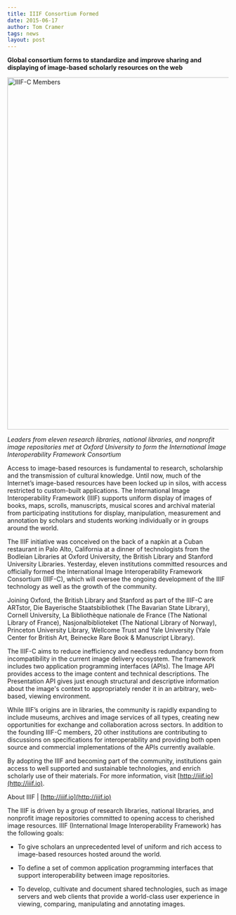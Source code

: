 ```yaml
---
title: IIIF Consortium Formed
date: 2015-06-17
author: Tom Cramer
tags: news
layout: post
---
```


__Global consortium forms to standardize and improve sharing and displaying of image-based scholarly resources on the web__

<img src="/community/news/iiif-c/iiif-c-photo.jpg" width="800" alt="IIIF-C Members"/>

_Leaders from eleven research libraries, national libraries, and nonprofit image repositories met at Oxford University to form the International Image Interoperability Framework Consortium_

 
Access to image-based resources is fundamental to research, scholarship and the transmission of cultural knowledge. Until now, much of the Internet’s image-based resources have been locked up in silos, with access restricted to custom-built applications. The International Image Interoperability Framework (IIIF) supports uniform display of images of books, maps, scrolls, manuscripts, musical scores and archival material from participating institutions for display, manipulation, measurement and annotation by scholars and students working individually or in groups around the world.

 
The IIIF initiative was conceived on the back of a napkin at a Cuban restaurant in Palo Alto, California at a dinner of technologists from the Bodleian Libraries at Oxford University, the British Library and Stanford University Libraries.  Yesterday, eleven institutions committed resources and officially formed the International Image Interoperability Framework Consortium (IIIF-C), which will oversee the ongoing development of the IIIF technology as well as the growth of the community.
 
Joining Oxford, the British Library and Stanford as part of the IIIF-C are ARTstor, Die Bayerische Staatsbibliothek (The Bavarian State Library), Cornell University, La Bibliothèque nationale de France (The National Library of France), Nasjonalbiblioteket (The National Library of Norway), Princeton University Library, Wellcome Trust and Yale University (Yale Center for British Art, Beinecke Rare Book & Manuscript Library).

The IIIF-C aims to reduce inefficiency and needless redundancy born from incompatibility in the current image delivery ecosystem. The framework includes two application programming interfaces (APIs). The Image API provides access to the image content and technical descriptions. The Presentation API gives just enough structural and descriptive information about the image's context to appropriately render it in an arbitrary, web-based, viewing environment.
 
While IIIF’s origins are in libraries, the community is rapidly expanding to include museums, archives and image services of all types, creating new opportunities for exchange and collaboration across sectors. In addition to the founding IIIF-C members, 20 other institutions are contributing to discussions on specifications for interoperability and providing both open source and commercial implementations of the APIs currently available.
 
By adopting the IIIF and becoming part of the community, institutions gain access to well supported and sustainable technologies, and enrich scholarly use of their materials.  For more information, visit [http://iiif.io](http://iiif.io).

 
About IIIF | [http://iiif.io](http://iiif.io)

The IIIF is driven by a group of research libraries, national libraries, and nonprofit image repositories committed to opening access to cherished image resources. IIIF (International Image Interoperability Framework) has the following goals:

  * To give scholars an unprecedented level of uniform and rich access to image-based resources hosted around the world.

  * To define a set of common application programming interfaces that support interoperability between image repositories.

  * To develop, cultivate and document shared technologies, such as image servers and web clients that provide a world-class user experience in viewing, comparing, manipulating and annotating images.
